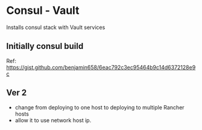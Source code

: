 # Consul - Vault
Installs consul stack with Vault services

## Initially consul build
Ref: https://gist.github.com/benjamin658/6eac792c3ec95464b9c14d6372128e9c

## Ver 2 
- change from deploying to one host to deploying to multiple Rancher hosts
- allow it to use network host ip.
